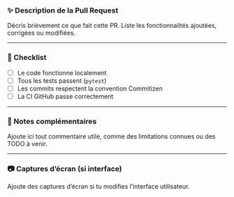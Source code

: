 ### ✨ Description de la Pull Request

Décris brièvement ce que fait cette PR. Liste les fonctionnalités ajoutées, corrigées ou modifiées.

---

### 🧪 Checklist

- [ ] Le code fonctionne localement
- [ ] Tous les tests passent (`pytest`)
- [ ] Les commits respectent la convention Commitizen
- [ ] La CI GitHub passe correctement

---

### 📌 Notes complémentaires

Ajoute ici tout commentaire utile, comme des limitations connues ou des TODO à venir.

---

### 📷 Captures d’écran (si interface)

Ajoute des captures d’écran si tu modifies l’interface utilisateur.